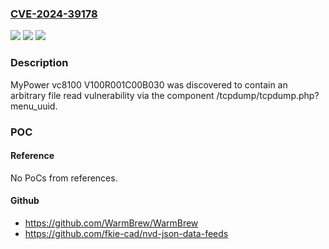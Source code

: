 ### [CVE-2024-39178](https://cve.mitre.org/cgi-bin/cvename.cgi?name=CVE-2024-39178)
![](https://img.shields.io/static/v1?label=Product&message=n%2Fa&color=blue)
![](https://img.shields.io/static/v1?label=Version&message=n%2Fa&color=blue)
![](https://img.shields.io/static/v1?label=Vulnerability&message=n%2Fa&color=brighgreen)

### Description

MyPower vc8100 V100R001C00B030 was discovered to contain an arbitrary file read vulnerability via the component /tcpdump/tcpdump.php?menu_uuid.

### POC

#### Reference
No PoCs from references.

#### Github
- https://github.com/WarmBrew/WarmBrew
- https://github.com/fkie-cad/nvd-json-data-feeds

